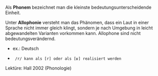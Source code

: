 Als **Phonem** bezeichnet man die kleinste bedeutungsunterscheidende Einheit. 

Unter **Allophonie** versteht man das Phänomen, dass ein Laut in einer Sprache nicht immer gleich klingt, sondern je nach Umgebung in leicht abgewandelten Varianten vorkommen kann. Allophone sind nicht bedeutungsverändernd.
* ex.: Deutsch
*      /r/ kann als [r] oder als [ʁ] realisiert werden

Lektüre: Hall 2002 (Phonologie)
